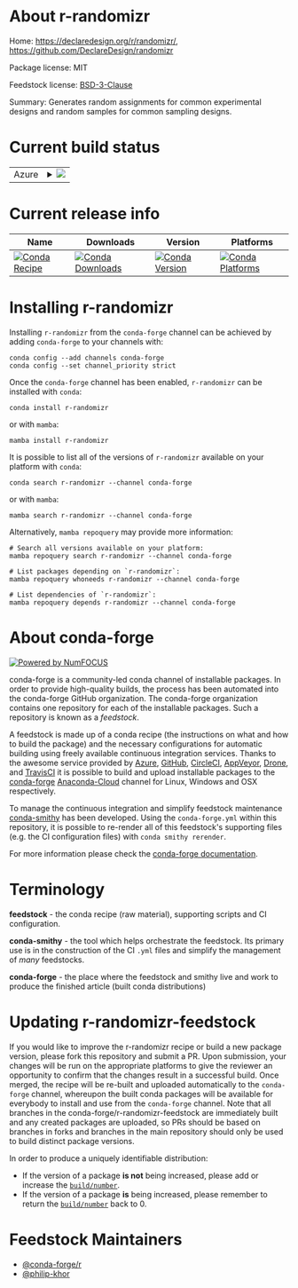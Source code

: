 About r-randomizr
=================

Home: https://declaredesign.org/r/randomizr/, https://github.com/DeclareDesign/randomizr

Package license: MIT

Feedstock license: [BSD-3-Clause](https://github.com/conda-forge/r-randomizr-feedstock/blob/main/LICENSE.txt)

Summary: Generates random assignments for common experimental designs and  random samples for common sampling designs.

Current build status
====================


<table>
    
  <tr>
    <td>Azure</td>
    <td>
      <details>
        <summary>
          <a href="https://dev.azure.com/conda-forge/feedstock-builds/_build/latest?definitionId=2468&branchName=main">
            <img src="https://dev.azure.com/conda-forge/feedstock-builds/_apis/build/status/r-randomizr-feedstock?branchName=main">
          </a>
        </summary>
        <table>
          <thead><tr><th>Variant</th><th>Status</th></tr></thead>
          <tbody><tr>
              <td>linux_64_r_base4.1</td>
              <td>
                <a href="https://dev.azure.com/conda-forge/feedstock-builds/_build/latest?definitionId=2468&branchName=main">
                  <img src="https://dev.azure.com/conda-forge/feedstock-builds/_apis/build/status/r-randomizr-feedstock?branchName=main&jobName=linux&configuration=linux%20linux_64_r_base4.1" alt="variant">
                </a>
              </td>
            </tr><tr>
              <td>linux_64_r_base4.2</td>
              <td>
                <a href="https://dev.azure.com/conda-forge/feedstock-builds/_build/latest?definitionId=2468&branchName=main">
                  <img src="https://dev.azure.com/conda-forge/feedstock-builds/_apis/build/status/r-randomizr-feedstock?branchName=main&jobName=linux&configuration=linux%20linux_64_r_base4.2" alt="variant">
                </a>
              </td>
            </tr><tr>
              <td>osx_64_r_base4.1</td>
              <td>
                <a href="https://dev.azure.com/conda-forge/feedstock-builds/_build/latest?definitionId=2468&branchName=main">
                  <img src="https://dev.azure.com/conda-forge/feedstock-builds/_apis/build/status/r-randomizr-feedstock?branchName=main&jobName=osx&configuration=osx%20osx_64_r_base4.1" alt="variant">
                </a>
              </td>
            </tr><tr>
              <td>osx_64_r_base4.2</td>
              <td>
                <a href="https://dev.azure.com/conda-forge/feedstock-builds/_build/latest?definitionId=2468&branchName=main">
                  <img src="https://dev.azure.com/conda-forge/feedstock-builds/_apis/build/status/r-randomizr-feedstock?branchName=main&jobName=osx&configuration=osx%20osx_64_r_base4.2" alt="variant">
                </a>
              </td>
            </tr><tr>
              <td>win_64</td>
              <td>
                <a href="https://dev.azure.com/conda-forge/feedstock-builds/_build/latest?definitionId=2468&branchName=main">
                  <img src="https://dev.azure.com/conda-forge/feedstock-builds/_apis/build/status/r-randomizr-feedstock?branchName=main&jobName=win&configuration=win%20win_64_" alt="variant">
                </a>
              </td>
            </tr>
          </tbody>
        </table>
      </details>
    </td>
  </tr>
</table>

Current release info
====================

| Name | Downloads | Version | Platforms |
| --- | --- | --- | --- |
| [![Conda Recipe](https://img.shields.io/badge/recipe-r--randomizr-green.svg)](https://anaconda.org/conda-forge/r-randomizr) | [![Conda Downloads](https://img.shields.io/conda/dn/conda-forge/r-randomizr.svg)](https://anaconda.org/conda-forge/r-randomizr) | [![Conda Version](https://img.shields.io/conda/vn/conda-forge/r-randomizr.svg)](https://anaconda.org/conda-forge/r-randomizr) | [![Conda Platforms](https://img.shields.io/conda/pn/conda-forge/r-randomizr.svg)](https://anaconda.org/conda-forge/r-randomizr) |

Installing r-randomizr
======================

Installing `r-randomizr` from the `conda-forge` channel can be achieved by adding `conda-forge` to your channels with:

```
conda config --add channels conda-forge
conda config --set channel_priority strict
```

Once the `conda-forge` channel has been enabled, `r-randomizr` can be installed with `conda`:

```
conda install r-randomizr
```

or with `mamba`:

```
mamba install r-randomizr
```

It is possible to list all of the versions of `r-randomizr` available on your platform with `conda`:

```
conda search r-randomizr --channel conda-forge
```

or with `mamba`:

```
mamba search r-randomizr --channel conda-forge
```

Alternatively, `mamba repoquery` may provide more information:

```
# Search all versions available on your platform:
mamba repoquery search r-randomizr --channel conda-forge

# List packages depending on `r-randomizr`:
mamba repoquery whoneeds r-randomizr --channel conda-forge

# List dependencies of `r-randomizr`:
mamba repoquery depends r-randomizr --channel conda-forge
```


About conda-forge
=================

[![Powered by
NumFOCUS](https://img.shields.io/badge/powered%20by-NumFOCUS-orange.svg?style=flat&colorA=E1523D&colorB=007D8A)](https://numfocus.org)

conda-forge is a community-led conda channel of installable packages.
In order to provide high-quality builds, the process has been automated into the
conda-forge GitHub organization. The conda-forge organization contains one repository
for each of the installable packages. Such a repository is known as a *feedstock*.

A feedstock is made up of a conda recipe (the instructions on what and how to build
the package) and the necessary configurations for automatic building using freely
available continuous integration services. Thanks to the awesome service provided by
[Azure](https://azure.microsoft.com/en-us/services/devops/), [GitHub](https://github.com/),
[CircleCI](https://circleci.com/), [AppVeyor](https://www.appveyor.com/),
[Drone](https://cloud.drone.io/welcome), and [TravisCI](https://travis-ci.com/)
it is possible to build and upload installable packages to the
[conda-forge](https://anaconda.org/conda-forge) [Anaconda-Cloud](https://anaconda.org/)
channel for Linux, Windows and OSX respectively.

To manage the continuous integration and simplify feedstock maintenance
[conda-smithy](https://github.com/conda-forge/conda-smithy) has been developed.
Using the ``conda-forge.yml`` within this repository, it is possible to re-render all of
this feedstock's supporting files (e.g. the CI configuration files) with ``conda smithy rerender``.

For more information please check the [conda-forge documentation](https://conda-forge.org/docs/).

Terminology
===========

**feedstock** - the conda recipe (raw material), supporting scripts and CI configuration.

**conda-smithy** - the tool which helps orchestrate the feedstock.
                   Its primary use is in the construction of the CI ``.yml`` files
                   and simplify the management of *many* feedstocks.

**conda-forge** - the place where the feedstock and smithy live and work to
                  produce the finished article (built conda distributions)


Updating r-randomizr-feedstock
==============================

If you would like to improve the r-randomizr recipe or build a new
package version, please fork this repository and submit a PR. Upon submission,
your changes will be run on the appropriate platforms to give the reviewer an
opportunity to confirm that the changes result in a successful build. Once
merged, the recipe will be re-built and uploaded automatically to the
`conda-forge` channel, whereupon the built conda packages will be available for
everybody to install and use from the `conda-forge` channel.
Note that all branches in the conda-forge/r-randomizr-feedstock are
immediately built and any created packages are uploaded, so PRs should be based
on branches in forks and branches in the main repository should only be used to
build distinct package versions.

In order to produce a uniquely identifiable distribution:
 * If the version of a package **is not** being increased, please add or increase
   the [``build/number``](https://docs.conda.io/projects/conda-build/en/latest/resources/define-metadata.html#build-number-and-string).
 * If the version of a package **is** being increased, please remember to return
   the [``build/number``](https://docs.conda.io/projects/conda-build/en/latest/resources/define-metadata.html#build-number-and-string)
   back to 0.

Feedstock Maintainers
=====================

* [@conda-forge/r](https://github.com/conda-forge/r/)
* [@philip-khor](https://github.com/philip-khor/)

